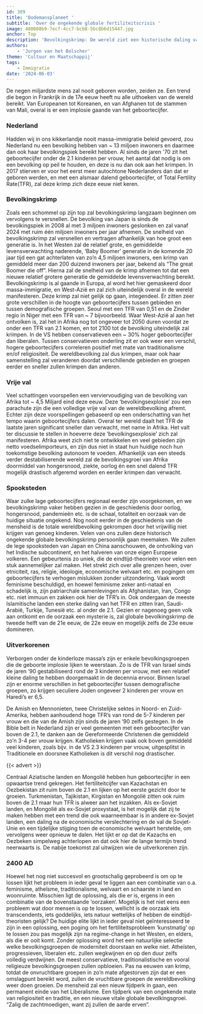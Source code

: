 ```yaml
---
id: 309
title: 'Dodemansplaneet '
subtitle: 'Over de ongekende globale fertiliteitscrisis '
image: 480088b9-7ecf-4cc7-bcb8-5bc8b6d15447.jpg
anchor: Top
description: 'Bevolkingskrimp: De wereld ziet een historische daling van geboortecijfers, met ontvolking in veel landen. Deze trend zal samenlevingen wereldwijd ingrijpend veranderen.'
authors:
    - 'Jurgen van het Bolscher'
theme: 'Cultuur en Maatschappij'
tags:
    - Immigratie
date: '2024-06-03'
---
```


De negen miljardste mens zal nooit geboren worden, zeiden ze. Een trend die begon in Frankrijk in de 17e eeuw heeft nu alle uithoeken van de wereld bereikt. Van Europeanen tot Koreanen, en van Afghanen tot de stammen van Mali, overal is er een implosie gaande van het geboortecijfer.


### Nederland 

Hadden wij in ons kikkerlandje nooit massa-immigratie beleid gevoerd, zou Nederland nu een bevolking hebben van ~ 13 miljoen inwoners en daarmee dan ook haar bevolkingspiek bereikt hebben. Al sinds de jaren '70 zit het geboortecijfer onder de 2.1 kinderen per vrouw, het aantal dat nodig is om een bevolking op peil te houden, en deze is nu dan ook aan het krimpen. In 2017 stierven er voor het eerst meer autochtone Nederlanders dan dat er geboren werden, en met een alsmaar dalend geboortecijfer, of Total Fertility Rate(TFR), zal deze krimp zich deze eeuw niet keren.  


### Bevolkingskrimp 

Zoals een schommel op zijn top zal bevolkingskrimp langzaam beginnen om vervolgens te versnellen. De bevolking van Japan is sinds de bevolkingspiek in 2008 al met 3 miljoen inwoners geslonken en zal vanaf 2024 met ruim één miljoen inwoners per jaar afnemen. De snelheid van bevolkingskrimp zal versnellen en vertragen afhankelijk van hoe groot een generatie is. In het Westen zal de relatief grote, en gemiddelde levensverwachting naderende, ‘Baby Boomer’ generatie in de komende 20 jaar tijd een gat achterlaten van zo’n 4,5 miljoen inwoners, een krimp van gemiddeld meer dan 200 duizend inwoners per jaar, bekend als “The great Boomer die off”. Hierna zal de snelheid van de krimp afnemen tot dat een nieuwe relatief grotere generatie de gemiddelde levensverwachting bereikt. Bevolkingskrimp is al gaande in Europa, al word het hier gemaskeerd door massa-immigratie, en West-Azië en zal zich uiteindelijk overal in de wereld manifesteren. Deze krimp zal niet gelijk op gaan, integendeel. Er zitten zeer grote verschillen in de hoogte van geboortecijfers tussen gebieden en tussen demografische groepen. Seoul met een TFR van 0,51 en de Zinder regio in Niger met een TFR van ~ 7 bijvoorbeeld. Waar West-Azië al aan het ontvolken is, zal het in Afrika nog tot ongeveer tot 2050 duren voordat ze onder een TFR van 2.1 komen, en tot 2100 tot de bevolking uiteindelijk zal krimpen. In de VS hebben conservatieven een ~ 30% hoger geboortecijfer dan liberalen. Tussen conservatieven onderling zit er ook weer een verschil, hogere geboortecijfers correleren positief met mate van traditionalisme en/of religiositeit. De wereldbevolking zal dus krimpen, maar ook haar samenstelling zal veranderen doordat verschillende gebieden en groepen eerder en sneller zullen krimpen dan anderen. 


### Vrije val 

Veel schattingen voorspellen een verviervoudiging van de bevolking van Afrika tot ~ 4,5 Miljard eind deze eeuw. Deze ‘bevolkingsexplosie’ zou een parachute zijn die een volledige vrije val van de wereldbevolking afremt. Echter zijn deze voorspellingen gebaseerd op een onderschatting van het tempo waarin geboortecijfers dalen. Overal ter wereld daalt het TFR de laatste jaren significant sneller dan verwacht, met name in Afrika. Het valt ter discussie te stellen in hoeverre deze ‘bevolkingsexplosie’ zich zal manifesteren. Afrika weet zich niet te ontwikkelen en veel gebieden zijn netto voedselimporteurs, en zijn dus niet in staat hun huidige noch hun toekomstige bevolking autonoom te voeden. Afhankelijk van een steeds verder destabiliserende wereld zal de bevolkingsgroei van Afrika doormiddel van hongersnood, ziekte, oorlog én een snel dalend TFR mogelijk drastisch afgeremd worden en eerder krimpen dan verwacht. 


### Spooksteden 

Waar zulke lage geboortecijfers regionaal eerder zijn voorgekomen, en we bevolkingskrimp vaker hebben gezien in de geschiedenis door oorlog, hongersnood, pandemieën etc. is de schaal, totaliteit en oorzaak van de huidige situatie ongekend. Nog nooit eerder in de geschiedenis van de mensheid is de totale wereldbevolking gekrompen door het vrijwillig niet krijgen van genoeg kinderen. Velen van ons zullen deze historisch ongekende globale bevolkingskrimp persoonlijk gaan meemaken. We zullen de lege spooksteden van Japan en China aanschouwen, de ontvolking van het Indische subcontinent, en het halveren van onze eigen Europese volkeren. Een gebeurtenis zo uniek, die de eindtijd-theorieën voor velen een stuk aannemelijker zal maken. Het strekt zich over alle grenzen heen, over etniciteit, ras, religie, ideologie, economische welvaart etc. en pogingen om geboortecijfers te verhogen mislukken zonder uitzondering. Vaak wordt feminisme beschuldigd, en hoewel feminisme zeker anti-nataal en schadelijk is, zijn patriarchale samenlevingen als Afghanistan, Iran, Congo etc. niet immuun en zakken ook hier de TFR’s in. Ook ondergaan de meeste Islamitische landen een sterke daling van het TFR en zitten Iran, Saudi-Arabië, Turkije, Tunesië etc. al onder de 2.1. Gezien er nagenoeg geen volk aan ontkomt en de oorzaak een mysterie is, zal globale bevolkingskrimp de tweede helft van de 21e eeuw, de 22e  eeuw en mogelijk zelfs de 23e eeuw domineren. 


### Uitverkorenen 

Verborgen onder de kinderloze massa’s zijn er enkele bevolkingsgroepen die de geboorte implosie lijken te weerstaan. Zo is de TFR van Israel sinds de jaren ‘90 gestabiliseerd rond de 3 kinderen per vrouw, met een relatief kleine daling te hebben doorgemaakt in de decennia ervoor. Binnen Israel zijn er enorme verschillen in het geboortecijfer tussen demografische groepen, zo krijgen seculiere Joden ongeveer 2 kinderen per vrouw en Haredi’s er 6,5.  

De Amish en Mennonieten, twee Christelijke sektes in Noord- en Zuid-Amerika, hebben aanhoudend hoge TFR’s van rond de 5-7 kinderen per vrouw en die van de Amish zijn sinds de jaren ‘90 zelfs gestegen. In de Bible belt in Nederland zijn er veel gemeenten met een geboortecijfer van boven de 2.1, te danken aan de Gereformeerde Christenen die gemiddeld zo’n 3-4 per vrouw krijgen. Katholieken krijgen vaak ook boven gemiddeld veel kinderen, zoals bijv. in de VS 2.3 kinderen per vrouw, uitgesplitst in Traditionele en doorsnee Katholieken is dit verschil nog drastischer.

{{< advert >}}

Centraal Aziatische landen en Mongolië hebben hun geboortecijfer in een opwaartse trend gekregen. Het fertiliteitcijfer van Kazachstan en Oezbekistan zit ruim boven de 2.1 en lijken op het eerste gezicht door te groeien. Turkmenistan, Tajikistan, Kirgistan en Mongolië zitten ook ruim boven de 2.1 maar hun TFR is alweer aan het inzakken. Als ex-Sovjet landen, en Mongolië als ex-Sovjet proxystaat, is het mogelijk dat zij te maken hebben met een trend die ook waarneembaar is in andere ex-Sovjet landen, een daling na de economische verslechtering en de val de Sovjet-Unie en een tijdelijke stijging toen de economische welvaart herstelde, om vervolgens weer opnieuw te dalen. Het lijkt er op dat de Kazachs en Oezbeken simpelweg achterlopen en dat ook hier de lange termijn trend neerwaarts is. De nabije toekomst zal uitwijzen wie de uitverkorenen zijn.


### 2400 AD 

Hoewel het nog niet succesvol en grootschalig geprobeerd is om op te lossen lijkt het probleem in ieder geval te liggen aan een combinatie van o.a. feminisme, atheïsme, traditionalisme, welvaart en schaarste in land en woonruimte. Misschien ligt de oplossing, als die er is, ergens in een combinatie van de bovenstaande ‘oorzaken’. Mogelijk is het niet eens een probleem wat door mensen is op te lossen, wellicht is de oorzaak iets transcendents, iets goddelijks, iets natuur wettelijks of hebben de eindtijd-theoristen gelijk? De huidige elite lijkt in ieder geval niet geïnteresseerd te zijn in een oplossing, een poging om het fertiliteitsprobleem ‘kunstmatig’ op te lossen zou pas mogelijk zijn na regime-change in het Westen, en elders, als die er ooit komt. Zonder oplossing word het een natuurlijke selectie welke bevolkingsgroepen de moderniteit doorstaan en welke niet. Atheïsten, progressieven, liberalen etc. zullen wegkwijnen en op den duur zelfs volledig verdwijnen. De meest conservatieve, traditionalistische en vooral religieuze bevolkingsgroepen zullen opbloeien. Pas na eeuwen van krimp, totdat de onvruchtbare groepen in zo’n mate afgestorven zijn dat er een omslagpunt bereikt word, zullen de vruchtbare groepen de wereldbevolking weer doen groeien. De mensheid zal een nieuw tijdperk in gaan, een permanent einde van het Liberalisme. Een tijdperk van een ongekende mate van religiositeit en traditie, en een nieuwe vitale globale bevolkingsgroei. “Zalig de zachtmoedigen, want zij zullen de aarde erven”.
